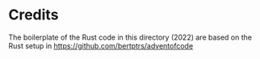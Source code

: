 # Credits
The boilerplate of the Rust code in this directory (2022) are based on the Rust setup in https://github.com/bertptrs/adventofcode
